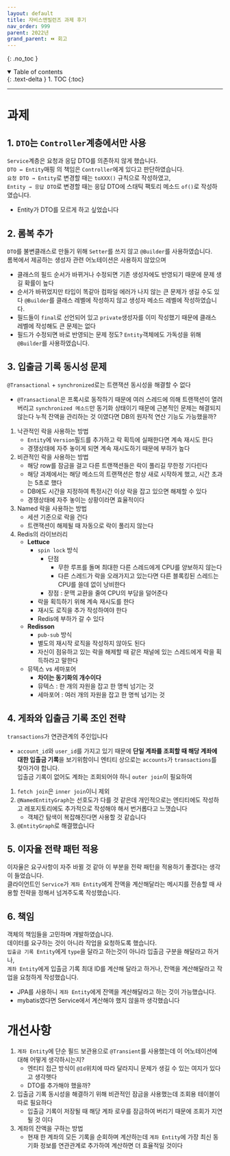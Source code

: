 ```yaml
---
layout: default
title: 자비스앤빌런즈 과제 후기
nav_order: 999
parent: 2022년
grand_parent: ⏪ 회고
---
```

{: .no_toc }

<details open markdown="block">
  <summary>
    Table of contents
  </summary>
  {: .text-delta }
1. TOC
{:toc}
</details>

---


# **과제**

## **1.** `DTO`는 `Controller`계층에서만 사용
`Service`계층은 요청과 응답 DTO를 의존하지 않게 했습니다.<br>
`DTO ↔︎ Entity`매핑 의 책임은 `Controller`에게 있다고 판단하였습니다.<br>
`요청 DTO → Entity`로 변경할 때는 `toXXX()` 규칙으로 작성하였고,<br>
`Entity → 응답 DTO`로 변경할 때는 응답 DTO에 스태틱 팩토리 메소드 `of()`로 작성하였습니다.<br>
- Entity가 DTO를 모르게 하고 싶었습니다

## **2.** 롬복 추가
`DTO`를 불변클래스로 만들기 위해 `Setter`를 쓰지 않고 `@Builder`를 사용하였습니다.<br>
롬복에서 제공하는 생성자 관련 어노테이션은 사용하지 않았으며 <br>
- 클래스의 필드 순서가 바뀌거나 수정되면 기존 생성자에도 반영되기 때문에 문제 생길 확률이 높다
- 순서가 바뀌었지만 타입이 똑같아 컴파일 에러가 나지 않는 큰 문제가 생길 수도 있다
`@Builder`를 클래스 레벨에 작성하지 않고 생성자 메소드 레벨에 작성하였습니다.<br>
- 필드들이 `final`로 선언되어 있고 `private`생성자를 이미 작성했기 때문에 클래스 레벨에 작성해도 큰 문제는 없다
- 필드가 수정되면 바로 반영되는 문제 정도?
`Entity`객체에도 가독성을 위해 `@Builder`를 사용하였습니다.<br>

## **3.** 입출금 기록 동시성 문제
`@Transactional` + `synchronized`로는 트랜잭션 동시성을 해결할 수 없다
- `@Transactional`은 프록시로 동작하기 때문에 여러 스레드에 의해 트랜잭션이 열려버리고 `synchronized 메소드`만 동기화 상태이기 때문에 근본적인 문제는 해결되지 않는다
누적 잔액을 관리하는 것 이였다면 DB의 원자적 연산 기능도 가능했을까?<br>

1. 낙관적인 락을 사용하는 방법
   - `Entity`에 `Version`필드를 추가하고 락 획득에 실패한다면 계속 재시도 한다
   - 경쟁상태에 자주 놓이게 되면 계속 재시도하기 때문에 부하가 높다
2. 비관적인 락을 사용하는 방법
   - 해당 row를 잠금을 걸고 다른 트랜잭션들은 락이 풀리길 무한정 기다린다
   - 해당 과제에서는 해당 메소드의 트랜잭션은 항상 새로 시작하게 했고, 시간 초과는 5초로 했다
   - DB에도 시간을 지정하여 특정시간 이상 락을 잡고 있으면 해제할 수 있다
   - 경쟁상태에 자주 놓이는 상황이라면 효율적이다
3. Named 락을 사용하는 방법
   - 세션 기준으로 락을 건다
   - 트랜잭션이 해제될 때 자동으로 락이 풀리지 않는다
4. Redis의 라이브러리
   - **Lettuce**
     - `spin lock` 방식
       - 단점
         - 무한 루프를 돌며 최대한 다른 스레드에게 CPU를 양보하지 않는다
         - 다른 스레드가 락을 오래가지고 있는다면 다른 블록킹된 스레드는 CPU를 쓸데 없이 낭비한다
       - 장점 : 문맥 교환을 줄여 CPU의 부담을 덜어준다
     - 락을 획득하기 위해 계속 재시도를 한다
     - 재시도 로직을 추가 작성하여야 한다
     - Redis에 부하가 갈 수 있다
   - **Redisson**
     - `pub-sub` 방식
     - 별도의 재시작 로직을 작성하지 않아도 된다
     - 자신이 점유하고 있는 락을 해제할 때 같은 채널에 있는 스레드에게 락을 획득하라고 말한다
   - 뮤텍스 vs 세마포어
     - **차이는 동기화의 개수이다**
     - 뮤텍스 : 한 개의 자원을 잡고 한 명씩 넘기는 것
     - 세마포어 : 여러 개의 자원을 잡고 한 명씩 넘기는 것

## **4.** 게좌와 입출금 기록 조인 전략
`transactions`가 연관관계의 주인입니다<br>
- `account_id`와 `user_id`를 가지고 있기 때문에
**단일 계좌를 조회할 때 해당 계좌에 대한 입출금 기록**을 보기위함이니 엔티티 상으로는 `accounts`가 `transactions`를 찾아가야 합니다.<br>
입출금 기록이 없어도 계좌는 조회되어야 하니 `outer join`이 필요하여

1. `fetch join`은 `inner join`이니 제외
2. `@NamedEntityGraph`는 선호도가 다를 것 같은데 개인적으로는 엔티티에도 작성하고 레포지토리에도 추가적으로 작성해야 해서 번거롭다고 느꼇습니다
   - 객체간 탐색이 복잡해진다면 사용할 것 같습니다
3. `@EntityGraph`로 해결했습니다

## **5.** 이자율 전략 패턴 적용
이자율은 요구사항이 자주 바뀔 것 같아 이 부분을 전략 패턴을 적용하기 좋겠다는 생각이 들었습니다.<br>
클라이언트인 `Service`가 `계좌 Entity`에게 잔액을 계산해달라는 메시지를 전송할 때 사용할 전략을 정해서 넘겨주도록 작성했습니다.<br>

## **6.** 책임
객체의 책임들을 고민하며 개발하였습니다.<br>
데이터를 요구하는 것이 아니라 작업을 요청하도록 했습니다.<br>
`입출금 기록 Entity`에게 `type`을 달라고 하는것이 아니라 입출금 구분을 해달라고 하거나,<br>
`계좌 Entity`에게 입출금 기록 최대 ID를 계산해 달라고 하거나, 잔액을 계산해달라고 작업을 요청하게 작성했습니다.<br>
- JPA를 사용하니 `계좌 Entity`에게 잔액을 계산해달라고 하는 것이 가능했습니다.
- mybatis였다면 Service에서 계산해야 했지 않을까 생각했습니다

# **개선사항**

1. `계좌 Entity`에 단순 필드 보관용으로 `@Transient`를 사용했는데 이 어노테이션에 대해 어떻게 생각하시는지?
   - 엔티티 접근 방식이 `@Id`위치에 따라 달라지니 문제가 생길 수 있는 여지가 있다고 생각햇다
   - DTO를 추가해야 했을까?
2. 입출금 기록 동시성을 해결하기 위해 비관적인 잠금을 사용했는데 조회용 테이블이 따로 필요하다
   - 입출금 기록이 저장될 때 해당 계좌 로우를 잠금하여 버리기 때문에 조회가 지연될 것 이다
3. 계좌의 잔액을 구하는 방법
   - 현재 한 계좌의 모든 기록을 순회하며 계산하는데 `계좌 Entity`에 가장 최신 동기화 정보를 연관관계로 추가하여 계산하면 더 효율적일 것이다
